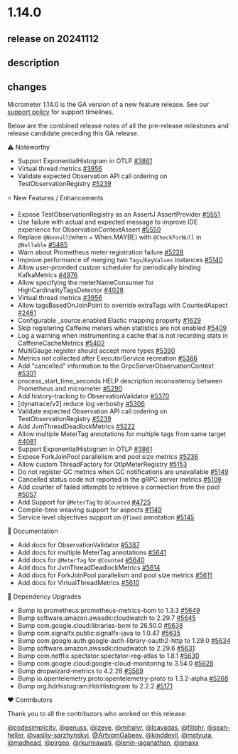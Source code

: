 # 1.14.0

## release on 20241112

## description

## changes

Micrometer 1.14.0 is the GA version of a new feature release. See our <a href="https://micrometer.io/support" rel="nofollow">support policy</a> for support timelines.

Below are the combined release notes of all the pre-release milestones and release candidate preceding this GA release.

:warning: Noteworthy

* Support ExponentialHistogram in OTLP <a href="https://github.com/micrometer-metrics/micrometer/issues/3861" data-hovercard-type="issue" data-hovercard-url="/micrometer-metrics/micrometer/issues/3861/hovercard">#3861</a>
* Virtual thread metrics <a href="https://github.com/micrometer-metrics/micrometer/issues/3956" data-hovercard-type="issue" data-hovercard-url="/micrometer-metrics/micrometer/issues/3956/hovercard">#3956</a>
* Validate expected Observation API call ordering on TestObservationRegistry <a href="https://github.com/micrometer-metrics/micrometer/issues/5239" data-hovercard-type="issue" data-hovercard-url="/micrometer-metrics/micrometer/issues/5239/hovercard">#5239</a>

⭐ New Features / Enhancements

* Expose TestObservationRegistry as an AssertJ AssertProvider <a href="https://github.com/micrometer-metrics/micrometer/pull/5551" data-hovercard-type="pull_request" data-hovercard-url="/micrometer-metrics/micrometer/pull/5551/hovercard">#5551</a>
* Use failure with actual and expected message to improve IDE experience for ObservationContextAssert <a href="https://github.com/micrometer-metrics/micrometer/pull/5550" data-hovercard-type="pull_request" data-hovercard-url="/micrometer-metrics/micrometer/pull/5550/hovercard">#5550</a>
* Replace <code>@Nonnull</code>(when = When.MAYBE) with <code>@CheckForNull</code> in <code>@Nullable</code> <a href="https://github.com/micrometer-metrics/micrometer/pull/5485" data-hovercard-type="pull_request" data-hovercard-url="/micrometer-metrics/micrometer/pull/5485/hovercard">#5485</a>
* Warn about Prometheus meter registration failure <a href="https://github.com/micrometer-metrics/micrometer/pull/5228" data-hovercard-type="pull_request" data-hovercard-url="/micrometer-metrics/micrometer/pull/5228/hovercard">#5228</a>
* Improve performance of merging two <code>Tags</code>/<code>KeyValues</code> instances <a href="https://github.com/micrometer-metrics/micrometer/issues/5140" data-hovercard-type="issue" data-hovercard-url="/micrometer-metrics/micrometer/issues/5140/hovercard">#5140</a>
* Allow user-provided custom scheduler for periodically binding KafkaMetrics <a href="https://github.com/micrometer-metrics/micrometer/issues/4976" data-hovercard-type="issue" data-hovercard-url="/micrometer-metrics/micrometer/issues/4976/hovercard">#4976</a>
* Allow specifying the meterNameConsumer for HighCardinalityTagsDetector <a href="https://github.com/micrometer-metrics/micrometer/pull/4028" data-hovercard-type="pull_request" data-hovercard-url="/micrometer-metrics/micrometer/pull/4028/hovercard">#4028</a>
* Virtual thread metrics <a href="https://github.com/micrometer-metrics/micrometer/issues/3956" data-hovercard-type="issue" data-hovercard-url="/micrometer-metrics/micrometer/issues/3956/hovercard">#3956</a>
* Allow tagsBasedOnJoinPoint to override extraTags with CountedAspect <a href="https://github.com/micrometer-metrics/micrometer/issues/2461" data-hovercard-type="issue" data-hovercard-url="/micrometer-metrics/micrometer/issues/2461/hovercard">#2461</a>
* Configurable _source.enabled Elastic mapping property <a href="https://github.com/micrometer-metrics/micrometer/issues/1629" data-hovercard-type="issue" data-hovercard-url="/micrometer-metrics/micrometer/issues/1629/hovercard">#1629</a>
* Skip registering Caffeine meters when statistics are not enabled <a href="https://github.com/micrometer-metrics/micrometer/pull/5409" data-hovercard-type="pull_request" data-hovercard-url="/micrometer-metrics/micrometer/pull/5409/hovercard">#5409</a>
* Log a warning when instrumenting a cache that is not recording stats in CaffeineCacheMetrics <a href="https://github.com/micrometer-metrics/micrometer/pull/5402" data-hovercard-type="pull_request" data-hovercard-url="/micrometer-metrics/micrometer/pull/5402/hovercard">#5402</a>
* MultiGauge.register should accept more types <a href="https://github.com/micrometer-metrics/micrometer/issues/5390" data-hovercard-type="issue" data-hovercard-url="/micrometer-metrics/micrometer/issues/5390/hovercard">#5390</a>
* Metrics not collected after ExecutorService recreation <a href="https://github.com/micrometer-metrics/micrometer/issues/5366" data-hovercard-type="issue" data-hovercard-url="/micrometer-metrics/micrometer/issues/5366/hovercard">#5366</a>
* Add "cancelled" information to the GrpcServerObservationContext <a href="https://github.com/micrometer-metrics/micrometer/issues/5301" data-hovercard-type="issue" data-hovercard-url="/micrometer-metrics/micrometer/issues/5301/hovercard">#5301</a>
* process_start_time_seconds HELP description inconsistency between Prometheus and micrometer <a href="https://github.com/micrometer-metrics/micrometer/issues/5290" data-hovercard-type="issue" data-hovercard-url="/micrometer-metrics/micrometer/issues/5290/hovercard">#5290</a>
* Add history-tracking to ObservationValidator <a href="https://github.com/micrometer-metrics/micrometer/pull/5370" data-hovercard-type="pull_request" data-hovercard-url="/micrometer-metrics/micrometer/pull/5370/hovercard">#5370</a>
* [dynatrace/v2] reduce log verbosity <a href="https://github.com/micrometer-metrics/micrometer/pull/5306" data-hovercard-type="pull_request" data-hovercard-url="/micrometer-metrics/micrometer/pull/5306/hovercard">#5306</a>
* Validate expected Observation API call ordering on TestObservationRegistry <a href="https://github.com/micrometer-metrics/micrometer/issues/5239" data-hovercard-type="issue" data-hovercard-url="/micrometer-metrics/micrometer/issues/5239/hovercard">#5239</a>
* Add JvmThreadDeadlockMetrics <a href="https://github.com/micrometer-metrics/micrometer/pull/5222" data-hovercard-type="pull_request" data-hovercard-url="/micrometer-metrics/micrometer/pull/5222/hovercard">#5222</a>
* Allow multiple MeterTag annotations for multiple tags from same target <a href="https://github.com/micrometer-metrics/micrometer/issues/4081" data-hovercard-type="issue" data-hovercard-url="/micrometer-metrics/micrometer/issues/4081/hovercard">#4081</a>
* Support ExponentialHistogram in OTLP <a href="https://github.com/micrometer-metrics/micrometer/issues/3861" data-hovercard-type="issue" data-hovercard-url="/micrometer-metrics/micrometer/issues/3861/hovercard">#3861</a>
* Expose ForkJoinPool parallelism and pool size metrics <a href="https://github.com/micrometer-metrics/micrometer/pull/5236" data-hovercard-type="pull_request" data-hovercard-url="/micrometer-metrics/micrometer/pull/5236/hovercard">#5236</a>
* Allow custom ThreadFactory for OtlpMeterRegistry <a href="https://github.com/micrometer-metrics/micrometer/pull/5153" data-hovercard-type="pull_request" data-hovercard-url="/micrometer-metrics/micrometer/pull/5153/hovercard">#5153</a>
* Do not register GC metrics when GC notifications are unavailable <a href="https://github.com/micrometer-metrics/micrometer/pull/5149" data-hovercard-type="pull_request" data-hovercard-url="/micrometer-metrics/micrometer/pull/5149/hovercard">#5149</a>
* Cancelled status code not reported in the gRPC server metrics <a href="https://github.com/micrometer-metrics/micrometer/issues/5109" data-hovercard-type="issue" data-hovercard-url="/micrometer-metrics/micrometer/issues/5109/hovercard">#5109</a>
* Add counter of failed attempts to retrieve a connection from the pool <a href="https://github.com/micrometer-metrics/micrometer/pull/5057" data-hovercard-type="pull_request" data-hovercard-url="/micrometer-metrics/micrometer/pull/5057/hovercard">#5057</a>
* Add Support for <code>@MeterTag</code> to <code>@Counted</code> <a href="https://github.com/micrometer-metrics/micrometer/issues/4725" data-hovercard-type="issue" data-hovercard-url="/micrometer-metrics/micrometer/issues/4725/hovercard">#4725</a>
* Compile-time weaving support for aspects <a href="https://github.com/micrometer-metrics/micrometer/issues/1149" data-hovercard-type="issue" data-hovercard-url="/micrometer-metrics/micrometer/issues/1149/hovercard">#1149</a>
* Service level objectives support on <code>@Timed</code> annotation <a href="https://github.com/micrometer-metrics/micrometer/pull/5145" data-hovercard-type="pull_request" data-hovercard-url="/micrometer-metrics/micrometer/pull/5145/hovercard">#5145</a>

📔 Documentation

* Add docs for ObservationValidator <a href="https://github.com/micrometer-metrics/micrometer/issues/5387" data-hovercard-type="issue" data-hovercard-url="/micrometer-metrics/micrometer/issues/5387/hovercard">#5387</a>
* Add docs for multiple MeterTag annotations <a href="https://github.com/micrometer-metrics/micrometer/pull/5641" data-hovercard-type="pull_request" data-hovercard-url="/micrometer-metrics/micrometer/pull/5641/hovercard">#5641</a>
* Add docs for <code>@MeterTag</code> for <code>@Counted</code> <a href="https://github.com/micrometer-metrics/micrometer/pull/5640" data-hovercard-type="pull_request" data-hovercard-url="/micrometer-metrics/micrometer/pull/5640/hovercard">#5640</a>
* Add docs for JvmThreadDeadlockMetrics <a href="https://github.com/micrometer-metrics/micrometer/pull/5614" data-hovercard-type="pull_request" data-hovercard-url="/micrometer-metrics/micrometer/pull/5614/hovercard">#5614</a>
* Add docs for ForkJoinPool parallelism and pool size metrics <a href="https://github.com/micrometer-metrics/micrometer/pull/5611" data-hovercard-type="pull_request" data-hovercard-url="/micrometer-metrics/micrometer/pull/5611/hovercard">#5611</a>
* Add docs for VirtualThreadMetrics <a href="https://github.com/micrometer-metrics/micrometer/pull/5610" data-hovercard-type="pull_request" data-hovercard-url="/micrometer-metrics/micrometer/pull/5610/hovercard">#5610</a>

🔨 Dependency Upgrades

* Bump io.prometheus:prometheus-metrics-bom to 1.3.3 <a href="https://github.com/micrometer-metrics/micrometer/pull/5649" data-hovercard-type="pull_request" data-hovercard-url="/micrometer-metrics/micrometer/pull/5649/hovercard">#5649</a>
* Bump software.amazon.awssdk:cloudwatch to 2.29.7 <a href="https://github.com/micrometer-metrics/micrometer/pull/5645" data-hovercard-type="pull_request" data-hovercard-url="/micrometer-metrics/micrometer/pull/5645/hovercard">#5645</a>
* Bump com.google.cloud:libraries-bom to 26.50.0 <a href="https://github.com/micrometer-metrics/micrometer/pull/5638" data-hovercard-type="pull_request" data-hovercard-url="/micrometer-metrics/micrometer/pull/5638/hovercard">#5638</a>
* Bump com.signalfx.public:signalfx-java to 1.0.47 <a href="https://github.com/micrometer-metrics/micrometer/pull/5635" data-hovercard-type="pull_request" data-hovercard-url="/micrometer-metrics/micrometer/pull/5635/hovercard">#5635</a>
* Bump com.google.auth:google-auth-library-oauth2-http to 1.29.0 <a href="https://github.com/micrometer-metrics/micrometer/pull/5634" data-hovercard-type="pull_request" data-hovercard-url="/micrometer-metrics/micrometer/pull/5634/hovercard">#5634</a>
* Bump software.amazon.awssdk:cloudwatch to 2.29.6 <a href="https://github.com/micrometer-metrics/micrometer/pull/5631" data-hovercard-type="pull_request" data-hovercard-url="/micrometer-metrics/micrometer/pull/5631/hovercard">#5631</a>
* Bump com.netflix.spectator:spectator-reg-atlas to 1.8.1 <a href="https://github.com/micrometer-metrics/micrometer/pull/5630" data-hovercard-type="pull_request" data-hovercard-url="/micrometer-metrics/micrometer/pull/5630/hovercard">#5630</a>
* Bump com.google.cloud:google-cloud-monitoring to 3.54.0 <a href="https://github.com/micrometer-metrics/micrometer/pull/5628" data-hovercard-type="pull_request" data-hovercard-url="/micrometer-metrics/micrometer/pull/5628/hovercard">#5628</a>
* Bump dropwizard-metrics to 4.2.28 <a href="https://github.com/micrometer-metrics/micrometer/pull/5569" data-hovercard-type="pull_request" data-hovercard-url="/micrometer-metrics/micrometer/pull/5569/hovercard">#5569</a>
* Bump io.opentelemetry.proto:opentelemetry-proto to 1.3.2-alpha <a href="https://github.com/micrometer-metrics/micrometer/pull/5268" data-hovercard-type="pull_request" data-hovercard-url="/micrometer-metrics/micrometer/pull/5268/hovercard">#5268</a>
* Bump org.hdrhistogram:HdrHistogram to 2.2.2 <a href="https://github.com/micrometer-metrics/micrometer/pull/5171" data-hovercard-type="pull_request" data-hovercard-url="/micrometer-metrics/micrometer/pull/5171/hovercard">#5171</a>

❤️ Contributors

Thank you to all the contributors who worked on this release:

<a class="user-mention notranslate" data-hovercard-type="user" data-hovercard-url="/users/codesimplicity/hovercard" data-octo-click="hovercard-link-click" data-octo-dimensions="link_type:self" href="https://github.com/codesimplicity">@codesimplicity</a>, <a class="user-mention notranslate" data-hovercard-type="user" data-hovercard-url="/users/genuss/hovercard" data-octo-click="hovercard-link-click" data-octo-dimensions="link_type:self" href="https://github.com/genuss">@genuss</a>, <a class="user-mention notranslate" data-hovercard-type="user" data-hovercard-url="/users/izeye/hovercard" data-octo-click="hovercard-link-click" data-octo-dimensions="link_type:self" href="https://github.com/izeye">@izeye</a>, <a class="user-mention notranslate" data-hovercard-type="user" data-hovercard-url="/users/mihalyr/hovercard" data-octo-click="hovercard-link-click" data-octo-dimensions="link_type:self" href="https://github.com/mihalyr">@mihalyr</a>, <a class="user-mention notranslate" data-hovercard-type="user" data-hovercard-url="/users/lcavadas/hovercard" data-octo-click="hovercard-link-click" data-octo-dimensions="link_type:self" href="https://github.com/lcavadas">@lcavadas</a>, <a class="user-mention notranslate" data-hovercard-type="user" data-hovercard-url="/users/filiphr/hovercard" data-octo-click="hovercard-link-click" data-octo-dimensions="link_type:self" href="https://github.com/filiphr">@filiphr</a>, <a class="user-mention notranslate" data-hovercard-type="user" data-hovercard-url="/users/sean-heller/hovercard" data-octo-click="hovercard-link-click" data-octo-dimensions="link_type:self" href="https://github.com/sean-heller">@sean-heller</a>, <a class="user-mention notranslate" data-hovercard-type="user" data-hovercard-url="/users/vasiliy-sarzhynskyi/hovercard" data-octo-click="hovercard-link-click" data-octo-dimensions="link_type:self" href="https://github.com/vasiliy-sarzhynskyi">@vasiliy-sarzhynskyi</a>, <a class="user-mention notranslate" data-hovercard-type="user" data-hovercard-url="/users/ArtyomGabeev/hovercard" data-octo-click="hovercard-link-click" data-octo-dimensions="link_type:self" href="https://github.com/ArtyomGabeev">@ArtyomGabeev</a>, <a class="user-mention notranslate" data-hovercard-type="user" data-hovercard-url="/users/kinddevil/hovercard" data-octo-click="hovercard-link-click" data-octo-dimensions="link_type:self" href="https://github.com/kinddevil">@kinddevil</a>, <a class="user-mention notranslate" data-hovercard-type="user" data-hovercard-url="/users/mstyura/hovercard" data-octo-click="hovercard-link-click" data-octo-dimensions="link_type:self" href="https://github.com/mstyura">@mstyura</a>, <a class="user-mention notranslate" data-hovercard-type="user" data-hovercard-url="/users/madhead/hovercard" data-octo-click="hovercard-link-click" data-octo-dimensions="link_type:self" href="https://github.com/madhead">@madhead</a>, <a class="user-mention notranslate" data-hovercard-type="user" data-hovercard-url="/users/pirgeo/hovercard" data-octo-click="hovercard-link-click" data-octo-dimensions="link_type:self" href="https://github.com/pirgeo">@pirgeo</a>, <a class="user-mention notranslate" data-hovercard-type="user" data-hovercard-url="/users/rkurniawati/hovercard" data-octo-click="hovercard-link-click" data-octo-dimensions="link_type:self" href="https://github.com/rkurniawati">@rkurniawati</a>, <a class="user-mention notranslate" data-hovercard-type="user" data-hovercard-url="/users/lenin-jaganathan/hovercard" data-octo-click="hovercard-link-click" data-octo-dimensions="link_type:self" href="https://github.com/lenin-jaganathan">@lenin-jaganathan</a>, <a class="user-mention notranslate" data-hovercard-type="user" data-hovercard-url="/users/smaxx/hovercard" data-octo-click="hovercard-link-click" data-octo-dimensions="link_type:self" href="https://github.com/smaxx">@smaxx</a>

